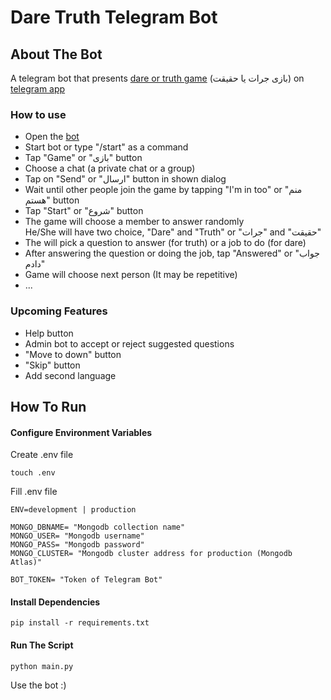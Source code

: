 # Dare Truth Telegram Bot
## About The Bot
A telegram bot that presents [dare or truth game](https://en.wikipedia.org/wiki/Truth_or_dare%3F) (بازی جرات یا حقیقت) on [telegram  app](https://telegram.org/)
### How to use
- Open the [bot](https://telegram.me/d4r37ruth_bot)
- Start bot or type "/start" as a command
- Tap "Game" or "بازی" button
- Choose a chat (a private chat or a group)
- Tap on "Send" or "ارسال" button in shown dialog
- Wait until other people join the game by tapping "I'm in too" or "منم هستم" button
- Tap "Start" or "شروع" button
- The game will choose a member to answer randomly \
He/She will have two choice, "Dare" and "Truth" or "جرات" and "حقیقت" 
- The will pick a question to answer (for truth) or a job to do (for dare)
- After answering the question or doing the job, tap "Answered" or "جواب دادم"
- Game will choose next person (It may be repetitive)
- ...
### Upcoming Features
- Help button
- Admin bot to accept or reject suggested questions
- "Move to down" button
- "Skip" button
- Add second language
## How To Run
#### Configure Environment Variables
Create .env file
```commandline
touch .env
```
Fill .env file
```.env
ENV=development | production

MONGO_DBNAME= "Mongodb collection name"
MONGO_USER= "Mongodb username"
MONGO_PASS= "Mongodb password"
MONGO_CLUSTER= "Mongodb cluster address for production (Mongodb Atlas)"

BOT_TOKEN= "Token of Telegram Bot"
```
#### Install Dependencies
```commandline
pip install -r requirements.txt
```
#### Run The Script
```commandline
python main.py
```
Use the bot :)

